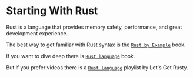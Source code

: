 # Starting With Rust

Rust is a language that provides memory safety, performance, and great development experience.

The best way to get familiar with Rust syntax is the
[`Rust by Example`](https://doc.rust-lang.org/rust-by-example/) book.

If you want to dive deep there is
[`Rust language`](https://doc.rust-lang.org/book/) book.

But if you prefer videos there is a [`Rust language`](https://www.youtube.com/watch?v=OX9HJsJUDxA&list=PLai5B987bZ9CoVR-QEIN9foz4QCJ0H2Y8) playlist by Let's Get Rusty.
